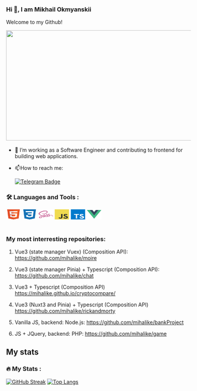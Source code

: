 ### Hi 👋, I am Mikhail Okmyanskii

Welcome to my Github!

<div align="center">
  <img src="https://media.giphy.com/media/dWesBcTLavkZuG35MI/giphy.gif" width="600" height="300"/>
</div>

- :telescope: I’m working as a Software Engineer and contributing to frontend for building web applications.

- :mailbox:How to reach me: <div id="badges">
  <a href="https://t.me/mihalike">
    <img src="https://upload.wikimedia.org/wikipedia/commons/8/82/Telegram_logo.svg" width="40" height="40" alt="Telegram Badge"/>
  </a>
</div>

### :hammer_and_wrench: Languages and Tools :
<div>
<img src="https://github.com/devicons/devicon/blob/master/icons/html5/html5-original.svg" title="HTML5" alt="HTML5"  width="40" height="28" />

<img src="https://github.com/devicons/devicon/blob/master/icons/css3/css3-plain.svg" title="CSS3" alt="CSS3" width="40" height="28" />

<img src="https://github.com/devicons/devicon/blob/master/icons/sass/sass-original.svg" title="SASS" alt="SASS" width="40" height="28" />
  
<img src="https://github.com/devicons/devicon/blob/master/icons/javascript/javascript-original.svg" title="JavaScript" alt="JavaScript" width="40" height="28" />
  
<img src="https://github.com/devicons/devicon/blob/master/icons/typescript/typescript-original.svg" title="TypeScript" alt="TypeScript"  width="40" height="28" />

<img src="https://github.com/devicons/devicon/blob/master/icons/vuejs/vuejs-original.svg" title="VueJS" alt="VueJS" width="40" height="28" />
&nbsp;
</div>
&nbsp;

### My most interresting repositories:</br>

1) Vue3 (state manager Vuex) (Composition API):
https://github.com/mihalike/moire

2) Vue3 (state manager Pinia) + Typescript (Composition API):
https://github.com/mihalike/chat

3) Vue3 + Typescript (Composition API)
https://mihalike.github.io/cryptocompare/

5) Vue3 (Nuxt3 and Pinia) + Typescript (Composition API)
https://github.com/mihalike/rickandmorty

6) Vanilla JS, backend: Node.js:
https://github.com/mihalike/bankProject

7) JS + JQuery, backend: PHP:
https://github.com/mihalike/game

My stats
---

### :fire: My Stats :
[![GitHub Streak](http://github-readme-streak-stats.herokuapp.com?user=mihalike&theme=dark&background=000000)](https://git.io/streak-stats)
[![Top Langs](https://github-readme-stats.vercel.app/api/top-langs/?username=mihalike&layout=compact&theme=vision-friendly-dark)](https://github.com/anuraghazra/github-readme-stats)



